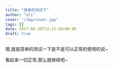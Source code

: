 ```yaml
---
title: "简单的测试下"
author: "xli"
cover: "/img/cover.jpg"
tags: []
date: 2017-08-20T13:13:18+08:00
draft: true
---
```



嗯,就是简单的测试一下是不是可以正常的使用的说~


看起来一切正常,那么就继续吧~

